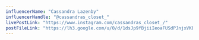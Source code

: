 ```yaml
---
influencerName: "Cassandra Lazenby"
influencerHandle: "@cassandras_closet_"
livePostLink: "https://www.instagram.com/cassandras_closet_/"
postFileLink: "https://lh3.google.com/u/0/d/1dsJp9fBjiiIeoaFUSdPJnjxVKBBhVIKj"
---
```

